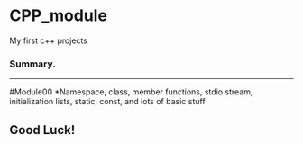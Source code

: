 # CPP_module

My first c++ projects

### Summary.
---------------
#Module00
*Namespace, class, member functions, stdio stream, initialization lists, static, const, and lots of basic stuff


## Good Luck!
